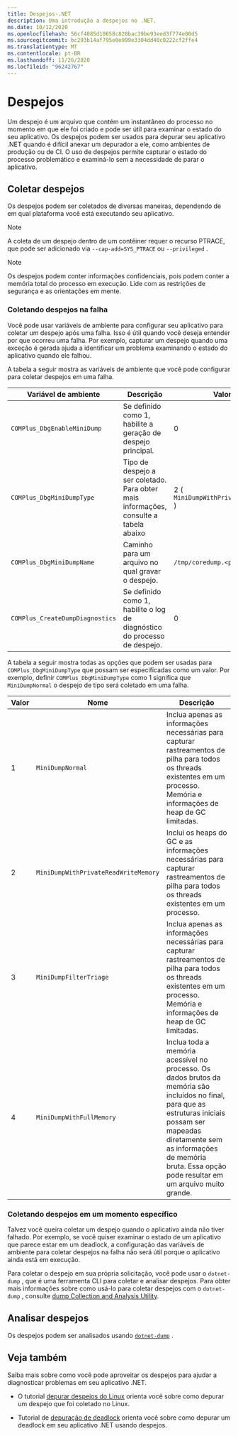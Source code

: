 ```yaml
---
title: Despejos-.NET
description: Uma introdução a despejos no .NET.
ms.date: 10/12/2020
ms.openlocfilehash: 56cf4085d10658c828bac39be93eed3f774e00d5
ms.sourcegitcommit: bc293b14af795e0e999e3304dd40c0222cf2ffe4
ms.translationtype: MT
ms.contentlocale: pt-BR
ms.lasthandoff: 11/26/2020
ms.locfileid: "96242767"
---
```

# <a name="dumps"></a>Despejos

Um despejo é um arquivo que contém um instantâneo do processo no momento em que ele foi criado e pode ser útil para examinar o estado do seu aplicativo. Os despejos podem ser usados para depurar seu aplicativo .NET quando é difícil anexar um depurador a ele, como ambientes de produção ou de CI. O uso de despejos permite capturar o estado do processo problemático e examiná-lo sem a necessidade de parar o aplicativo.

## <a name="collect-dumps"></a>Coletar despejos

Os despejos podem ser coletados de diversas maneiras, dependendo de em qual plataforma você está executando seu aplicativo.

> [!NOTE]
> A coleta de um despejo dentro de um contêiner requer o recurso PTRACE, que pode ser adicionado via `--cap-add=SYS_PTRACE` ou `--privileged` .

> [!NOTE]
> Os despejos podem conter informações confidenciais, pois podem conter a memória total do processo em execução. Lide com as restrições de segurança e as orientações em mente.

### <a name="collecting-dumps-on-crash"></a>Coletando despejos na falha

Você pode usar variáveis de ambiente para configurar seu aplicativo para coletar um despejo após uma falha. Isso é útil quando você deseja entender por que ocorreu uma falha. Por exemplo, capturar um despejo quando uma exceção é gerada ajuda a identificar um problema examinando o estado do aplicativo quando ele falhou.

A tabela a seguir mostra as variáveis de ambiente que você pode configurar para coletar despejos em uma falha.

|Variável de ambiente|Descrição|Valor padrão|
|-------|---------|---|
|`COMPlus_DbgEnableMiniDump`|Se definido como 1, habilite a geração de despejo principal.|0|
|`COMPlus_DbgMiniDumpType`|Tipo de despejo a ser coletado. Para obter mais informações, consulte a tabela abaixo|2 ( `MiniDumpWithPrivateReadWriteMemory` )|
|`COMPlus_DbgMiniDumpName`|Caminho para um arquivo no qual gravar o despejo.|`/tmp/coredump.<pid>`|
|`COMPlus_CreateDumpDiagnostics`|Se definido como 1, habilite o log de diagnóstico do processo de despejo.|0|

A tabela a seguir mostra todas as opções que podem ser usadas para `COMPlus_DbgMiniDumpType` que possam ser especificadas como um valor. Por exemplo, definir `COMPlus_DbgMiniDumpType` como 1 significa que `MiniDumpNormal` o despejo de tipo será coletado em uma falha.

|Valor|Nome|Descrição|
|-----|----|-----------|
|1|`MiniDumpNormal`|Inclua apenas as informações necessárias para capturar rastreamentos de pilha para todos os threads existentes em um processo. Memória e informações de heap de GC limitadas.|
|2|`MiniDumpWithPrivateReadWriteMemory`|Inclui os heaps do GC e as informações necessárias para capturar rastreamentos de pilha para todos os threads existentes em um processo.|
|3|`MiniDumpFilterTriage`|Inclua apenas as informações necessárias para capturar rastreamentos de pilha para todos os threads existentes em um processo. Memória e informações de heap de GC limitadas.|
|4|`MiniDumpWithFullMemory`|Inclua toda a memória acessível no processo. Os dados brutos da memória são incluídos no final, para que as estruturas iniciais possam ser mapeadas diretamente sem as informações de memória bruta. Essa opção pode resultar em um arquivo muito grande.|

### <a name="collecting-dumps-at-specific-point-in-time"></a>Coletando despejos em um momento específico

Talvez você queira coletar um despejo quando o aplicativo ainda não tiver falhado. Por exemplo, se você quiser examinar o estado de um aplicativo que parece estar em um deadlock, a configuração das variáveis de ambiente para coletar despejos na falha não será útil porque o aplicativo ainda está em execução.

Para coletar o despejo em sua própria solicitação, você pode usar o `dotnet-dump` , que é uma ferramenta CLI para coletar e analisar despejos. Para obter mais informações sobre como usá-lo para coletar despejos com o `dotnet-dump` , consulte [dump Collection and Analysis Utility](dotnet-dump.md).

## <a name="analyze-dumps"></a>Analisar despejos

Os despejos podem ser analisados usando [`dotnet-dump`](dotnet-dump.md) .

## <a name="see-also"></a>Veja também

Saiba mais sobre como você pode aproveitar os despejos para ajudar a diagnosticar problemas em seu aplicativo .NET.

* O tutorial [depurar despejos do Linux](debug-linux-dumps.md) orienta você sobre como depurar um despejo que foi coletado no Linux.

* Tutorial de [depuração de deadlock](debug-deadlock.md) orienta você sobre como depurar um deadlock em seu aplicativo .NET usando despejos.
